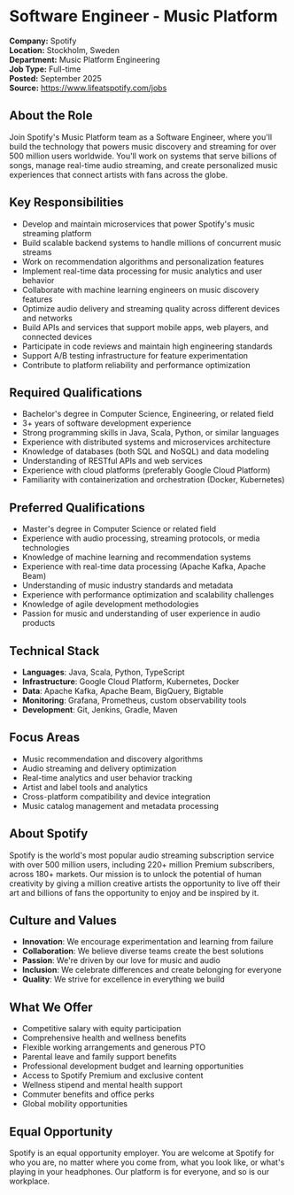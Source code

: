 # Software Engineer - Music Platform

**Company:** Spotify  
**Location:** Stockholm, Sweden  
**Department:** Music Platform Engineering  
**Job Type:** Full-time  
**Posted:** September 2025  
**Source:** https://www.lifeatspotify.com/jobs

## About the Role

Join Spotify's Music Platform team as a Software Engineer, where you'll build the technology that powers music discovery and streaming for over 500 million users worldwide. You'll work on systems that serve billions of songs, manage real-time audio streaming, and create personalized music experiences that connect artists with fans across the globe.

## Key Responsibilities

- Develop and maintain microservices that power Spotify's music streaming platform
- Build scalable backend systems to handle millions of concurrent music streams
- Work on recommendation algorithms and personalization features
- Implement real-time data processing for music analytics and user behavior
- Collaborate with machine learning engineers on music discovery features
- Optimize audio delivery and streaming quality across different devices and networks
- Build APIs and services that support mobile apps, web players, and connected devices
- Participate in code reviews and maintain high engineering standards
- Support A/B testing infrastructure for feature experimentation
- Contribute to platform reliability and performance optimization

## Required Qualifications

- Bachelor's degree in Computer Science, Engineering, or related field
- 3+ years of software development experience
- Strong programming skills in Java, Scala, Python, or similar languages
- Experience with distributed systems and microservices architecture
- Knowledge of databases (both SQL and NoSQL) and data modeling
- Understanding of RESTful APIs and web services
- Experience with cloud platforms (preferably Google Cloud Platform)
- Familiarity with containerization and orchestration (Docker, Kubernetes)

## Preferred Qualifications

- Master's degree in Computer Science or related field
- Experience with audio processing, streaming protocols, or media technologies
- Knowledge of machine learning and recommendation systems
- Experience with real-time data processing (Apache Kafka, Apache Beam)
- Understanding of music industry standards and metadata
- Experience with performance optimization and scalability challenges
- Knowledge of agile development methodologies
- Passion for music and understanding of user experience in audio products

## Technical Stack

- **Languages**: Java, Scala, Python, TypeScript
- **Infrastructure**: Google Cloud Platform, Kubernetes, Docker
- **Data**: Apache Kafka, Apache Beam, BigQuery, Bigtable
- **Monitoring**: Grafana, Prometheus, custom observability tools
- **Development**: Git, Jenkins, Gradle, Maven

## Focus Areas

- Music recommendation and discovery algorithms
- Audio streaming and delivery optimization
- Real-time analytics and user behavior tracking
- Artist and label tools and analytics
- Cross-platform compatibility and device integration
- Music catalog management and metadata processing

## About Spotify

Spotify is the world's most popular audio streaming subscription service with over 500 million users, including 220+ million Premium subscribers, across 180+ markets. Our mission is to unlock the potential of human creativity by giving a million creative artists the opportunity to live off their art and billions of fans the opportunity to enjoy and be inspired by it.

## Culture and Values

- **Innovation**: We encourage experimentation and learning from failure
- **Collaboration**: We believe diverse teams create the best solutions
- **Passion**: We're driven by our love for music and audio
- **Inclusion**: We celebrate differences and create belonging for everyone
- **Quality**: We strive for excellence in everything we build

## What We Offer

- Competitive salary with equity participation
- Comprehensive health and wellness benefits
- Flexible working arrangements and generous PTO
- Parental leave and family support benefits
- Professional development budget and learning opportunities
- Access to Spotify Premium and exclusive content
- Wellness stipend and mental health support
- Commuter benefits and office perks
- Global mobility opportunities

## Equal Opportunity

Spotify is an equal opportunity employer. You are welcome at Spotify for who you are, no matter where you come from, what you look like, or what's playing in your headphones. Our platform is for everyone, and so is our workplace.